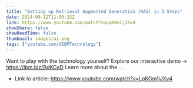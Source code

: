 ```yaml
---
title: "Setting up Retrieval Augmented Generation (RAG) in 3 Steps"
date: 2024-09-12T11:00:32Z
link: https://www.youtube.com/watch?v=LpKGm1jJXv4
showShare: false
showReadTime: false
thumbnail: images/ai.png
tags: ["youtube.com/@IBMTechnology"]
---
```

Want to play with the technology yourself? Explore our interactive demo → https://ibm.biz/BdKCeD Learn more about the ...

- Link to article: https://www.youtube.com/watch?v=LpKGm1jJXv4